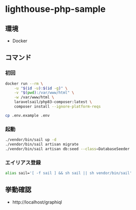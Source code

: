 # lighthouse-php-sample

## 環境

- Docker

## コマンド

### 初回

```bash
docker run --rm \
    -u "$(id -u):$(id -g)" \
    -v "$(pwd):/var/www/html" \
    -w /var/www/html \
    laravelsail/php83-composer:latest \
    composer install --ignore-platform-reqs
```

```bash
cp .env.example .env
```

### 起動

```bash
./vendor/bin/sail up -d
./vendor/bin/sail artisan migrate
./vendor/bin/sail artisan db:seed --class=DatabaseSeeder
```

### エイリアス登録

```bash
alias sail='[ -f sail ] && sh sail || sh vendor/bin/sail'
```

## 挙動確認

- http://localhost/graphiql